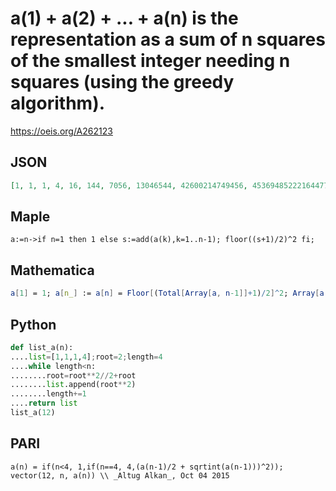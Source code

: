 # a\(1\) \+ a\(2\) \+ \.\.\. \+ a\(n\) is the representation as a sum of n squares of the smallest integer needing n squares \(using the greedy algorithm\)\.
https://oeis.org/A262123
## JSON
```JSON
[1, 1, 1, 4, 16, 144, 7056, 13046544, 42600214749456, 453694852221644777216198544, 51459754733114686962148583539748993964925660496781456]
```
## Maple
```Maple
a:=n->if n=1 then 1 else s:=add(a(k),k=1..n-1); floor((s+1)/2)^2 fi;
```
## Mathematica
```Mathematica
a[1] = 1; a[n_] := a[n] = Floor[(Total[Array[a, n-1]]+1)/2]^2; Array[a, 11] (* _Jean-François Alcover_, Oct 05 2015 *)
```
## Python
```Python
def list_a(n):
....list=[1,1,1,4];root=2;length=4
....while length<n:
........root=root**2//2+root
........list.append(root**2)
........length+=1
....return list
list_a(12)
```
## PARI
```PARI
a(n) = if(n<4, 1,if(n==4, 4,(a(n-1)/2 + sqrtint(a(n-1)))^2));
vector(12, n, a(n)) \\ _Altug Alkan_, Oct 04 2015
```
